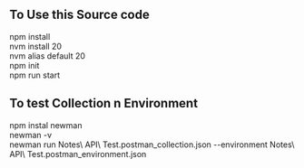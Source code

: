 ## To Use this Source code

npm install<br/>
nvm install 20<br/>
nvm alias default 20<br/>
npm init<br/> 
npm run start<br/>

## To test Collection n Environment

npm instal newman<br/>
newman -v<br/>
newman run Notes\ API\ Test.postman_collection.json --environment Notes\ API\ Test.postman_environment.json
